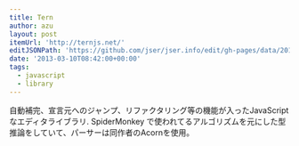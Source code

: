 ```yaml
---
title: Tern
author: azu
layout: post
itemUrl: 'http://ternjs.net/'
editJSONPath: 'https://github.com/jser/jser.info/edit/gh-pages/data/2013/03/index.json'
date: '2013-03-10T08:42:00+00:00'
tags:
  - javascript
  - library
---
```

自動補完、宣言元へのジャンプ、リファクタリング等の機能が入ったJavaScriptなエディタライブラリ.
SpiderMonkey で使われてるアルゴリズムを元にした型推論をしていて、パーサーは同作者のAcornを使用。
